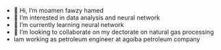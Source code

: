 - 👋 Hi, I’m moamen fawzy hamed 
- 👀 I’m interested in data analysis and neural network
- 🌱 I’m currently learning neural network
- 💞️ I’m looking to collaborate on my dectorate on natural gas processing
- lam working as petroleum engineer at agoiba petroleum company 


